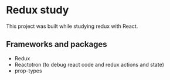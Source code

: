# Redux study

This project was built while studying redux with React.

## Frameworks and packages

-   Redux
-   Reactotron (to debug react code and redux actions and state)
-   prop-types

